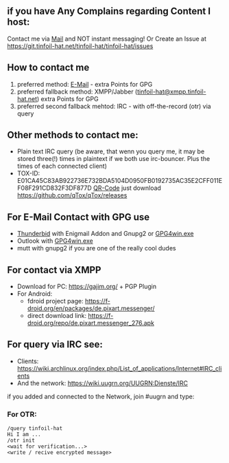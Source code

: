 ## if you have Any Complains regarding Content I host:
Contact me via [Mail](mailto:mail@tinfoil-hat.net) and NOT instant messaging! Or Create an Issue at https://git.tinfoil-hat.net/tinfoil-hat/tinfoil-hat/issues


## How to contact me

1. preferred method: [E-Mail](mailto:mail@tinfoil-hat.net) - extra Points for GPG
2. preferred fallback method: XMPP/Jabber (tinfoil-hat@xmpp.tinfoil-hat.net) extra Points for GPG
3. preferred second fallback mehtod: IRC - with off-the-record (otr) via query

## Other methods to contact me:  
- Plain text IRC query (be aware, that wenn you query me, it may be stored three(!) times in plaintext if we both use irc-bouncer. Plus the times of each connected client)  
- TOX-ID: E01CA45C83AB922736E732BDA5104D0950FB0192735AC35E2CFF011EF08F291CD832F3DF877D
[QR-Code](https://drop.tinfoil-hat.net/file/ZL1aWag08bRELAs5/HwFkH9NY3qR0qkBI/qr-code.png)
just download https://github.com/qTox/qTox/releases


## For E-Mail Contact with GPG use 
- [Thunderbid](https://www.thunderbird.net/en-US/) with Enigmail Addon  and Gnupg2 or [GPG4win.exe](https://www.gpg4win.org/)  
- Outlook with [GPG4win.exe](https://www.gpg4win.org/)  
- mutt with gnupg2 if you are one of the really cool dudes  

## For contact via XMPP
- Download for PC: https://gajim.org/ + PGP Plugin  
- For Android:
    - fdroid project page: https://f-droid.org/en/packages/de.pixart.messenger/  
    - direct download link: https://f-droid.org/repo/de.pixart.messenger_276.apk  

## For query via IRC see:
- Clients: https://wiki.archlinux.org/index.php/List_of_applications/Internet#IRC_clients
- And the network: https://wiki.uugrn.org/UUGRN:Dienste/IRC  

if you added and connected to the Network, join #uugrn and type:  

### For OTR:
```
/query tinfoil-hat
Hi I am ...
/otr init
<wait for verification...>
<write / recive encrypted message>
```
